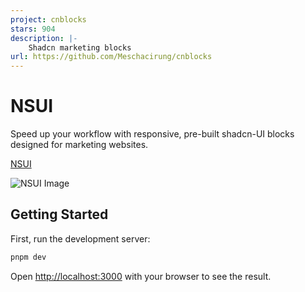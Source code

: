 ```yaml
---
project: cnblocks
stars: 904
description: |-
    Shadcn marketing blocks
url: https://github.com/Meschacirung/cnblocks
---
```


# NSUI

Speed up your workflow with responsive, pre-built shadcn-UI blocks designed for marketing websites.

[NSUI](https://nsui.irung.me)

![NSUI Image](app/opengraph-image.png)


## Getting Started

First, run the development server:

```bash
pnpm dev
```

Open [http://localhost:3000](http://localhost:3000) with your browser to see the result.
